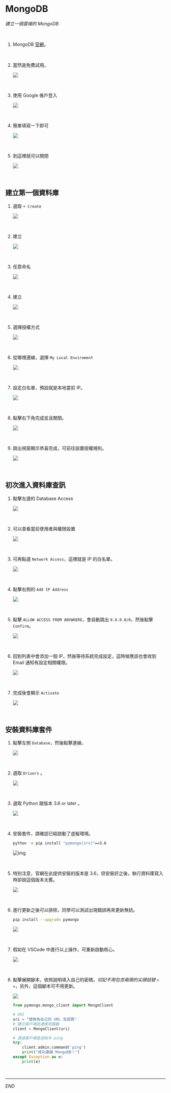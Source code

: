 # MongoDB

_建立一個雲端的 MongoDB_

<br>

1. MongoDB [官網](https://www.mongodb.com/zh-cn)。

<br>

2. 當然是免費試用。

   ![](images/img_01.png)

<br>

3. 使用 Google 帳戶登入

   ![](images/img_02.png)

<br>

4. 簡單填寫一下即可

   ![](images/img_03.png)

<br>

5. 到這裡就可以關閉

   ![](images/img_04.png)

<br>

## 建立第一個資料庫

1. 選取 `+ Create`

   ![](images/img_05.png)

<br>

2. 建立

   ![](images/img_07.png)

<br>

3. 任意命名

   ![](images/img_08.png)

<br>

4. 建立

   ![](images/img_09.png)

<br>

5. 選擇授權方式

   ![](images/img_10.png)

<br>

6. 從哪裡連線，選擇 `My Local Enviroment`

   ![](images/img_11.png)

<br>

7. 設定白名單，預設就是本地當前 IP。

   ![](images/img_12.png)

<br>

8. 點擊右下角完成並且關閉。

   ![](images/img_13.png)

<br>

9. 跳出視窗顯示恭喜完成，可前往設置授權規則。

   ![](images/img_14.png)

<br>

## 初次進入資料庫查訊

1. 點擊左邊的 Database Access

   ![](images/img_16.png)

<br>

2. 可以查看當前使用者與權限設置

   ![](images/img_17.png)

<br>

3. 可再點選 `Network Access`，這裡就是 IP 的白名單。

   ![](images/img_18.png)

<br>

4. 點擊右側的 `Add IP Address`

   ![](images/img_19.png)

<br>

5. 點擊 `ALLOW ACCESS FROM ANYWHERE`，會自動跳出 `0.0.0.0/0`，然後點擊 `Confirm`。

   ![](images/img_20.png)

<br>

6. 回到列表中會添加一個 IP，然後等待系統完成設定，這時候應該也會收到 Email 通知有設定相關權限。

   ![](images/img_21.png)

<br>

7. 完成後會顯示 `Activate`

   ![](images/img_22.png)

<br>

## 安裝資料庫套件

1. 點擊左側 `Database`，然後點擊連線。

   ![](images/img_23.png)

<br>

2. 選取 `Drivers` 。

   ![](images/img_25.png)

<br>

3. 選取 Python 跟版本 3.6 or later 。

   ![](images/img_26.png)

<br>

4. 安裝套件，請確認已經啟動了虛擬環境。

   ```bash
   python -m pip install "pymongo[srv]"==3.6
   ```

   ![img](images/img_27.png)

<br>

5. 特別注意，官網在此提供安裝的版本是 3.6，但安裝好之後，執行資料庫寫入時卻說這個版本太舊。

   ![](images/img_30.png)

<br>

6. 進行更新之後可以排除，同學可以測試出現錯誤再來更新無妨。

   ```bash
   pip install --upgrade pymongo
   ```

   ![](images/img_29.png)

<br>

7. 假如在 VSCode 中進行以上操作，可重新啟動核心。

   ![](images/img_31.png)

<br>

8. 點擊展開腳本，依照說明填入自己的密碼，_切記不用包含兩頭的尖頭括號 `< >`_，另外，這個腳本可不用更新。

   ![](images/img_28.png)

   ```python
   from pymongo.mongo_client import MongoClient

   # URI
   uri = "替換為自己的 URL 及密碼"
   # 建立客戶端並連接伺服器
   client = MongoClient(uri)

   # 透過客戶端發送指令 ping
   try:
       client.admin.command('ping')
       print("成功連線 MongoDB！")
   except Exception as e:
       print(e)
   ```

<br>

---

_END_
